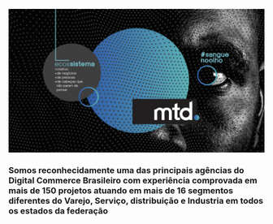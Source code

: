 ![Mtd Banner](../profile/banner-mtd-github-bgblack.png)

### Somos reconhecidamente uma das principais agências do Digital Commerce Brasileiro com experiência comprovada em mais de 150 projetos atuando em mais de 16 segmentos diferentes do Varejo, Serviço, distribuição e Industria em todos os estados da federação

